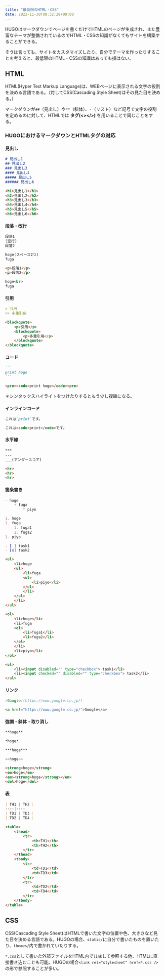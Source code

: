 ```yaml
---
title: "最低限のHTML・CSS"
date: 2022-11-30T08:32:29+09:00
---
```


HUGOはマークダウンでページを書くだけでHTMLのページが生成され、また豊富なテーマが整備されているのでHTML・CSSの知識がなくてもサイトを構築することができる。

そうは言っても、サイトをカスタマイズしたり、自分でテーマを作ったりすることを考えると、最低限のHTML・CSSの知識はあっても損はない。


## HTML
HTML(Hyper Text Markup Language)は、WEBページに表示される文字の役割を決める言語である。（対してCSS(Cascading Style Sheet)はその見た目を決める。）

マークダウンが`##`（見出し）や`**`（斜体）、`-`（リスト）など記号で文字の役割を定めるのに対して、HTMLでは **タグ(<></>)** を用いることで同じことをする。


### HUGOにおけるマークダウンとHTMLタグの対応
#### 見出し
```md
# 見出し1
## 見出し2
### 見出し3
#### 見出し4
##### 見出し5
###### 見出し6
```
```html
<h1>見出し1</h1>
<h2>見出し2</h2>
<h3>見出し3</h3>
<h4>見出し4</h4>
<h5>見出し5</h5>
<h6>見出し6</h6>
```

#### 段落・改行
```md
段落1
(空行)
段落2

hoge(スペース2つ)
fuga
```
```html
<p>段落1</p>
<p>段落2</p>

hoge<br>
fuga
```

#### 引用
```md
> 引用
>> 多重引用
```
```html
<blockquote>
	<p>引用</p>
	<blockquote>
		<p>多重引用</p>
	</blockquote>
</blockquote>
```

#### コード
````md
```
print hoge
```
````
```html
<pre><code>print hoge</code><pre>
```
＊シンタックスハイライトをつけたりするともう少し複雑になる。

#### インラインコード
```md
これは`print`です。
```
```html
これは<code>print</code>です。
```

#### 水平線
```md
***
---
___(アンダースコア)
```
```html
<hr>
<hr>
<hr>
```

#### 箇条書き
```md
- hoge
	+ fuga
		* piyo

1. hoge
1. fuga
	1. fuga1
	1. fuga2
1. piyo

- [ ] task1
- [x] task2
```
```html
<ul>
	<li>hoge
	<ul>
		<li>fuga
		<ul>
			<li>piyo</li>
		</ul>
		</li>
	</ul>
	</li>
</ul>

<ol>
	<li>hoge</li>
	<li>fuga
	<ol>
		<li>fuga1</li>
		<li>fuga2</li>
	</ol>
	</li>
	<li>piyo</li>
</ol>

<ul>
	<li><input disabled="" type="checkbox"> task1</li>
	<li><input checked="" disabled="" type="checkbox"> task2</li>
</ul>
```

#### リンク
```md
[Google](https://www.google.co.jp/)
```
```html
<a href="https://www.google.co.jp/">Google</a>
```

#### 強調・斜体・取り消し
```md
**hoge**

*hoge*

***hoge***

~~hoge~~
```
```html
<strong>hoge</strong>
<em>hoge</em>
<em><strong>hoge</strong></em>
<del>hoge</del>
````

#### 表
```md
| TH1 | TH2 |
----|---- 
| TD1 | TD3 |
| TD2 | TD4 |
```
```html
<table>
	<thead>
		<tr>
			<th>TH1</th>
			<th>TH2</th>
		</tr>
	</thead>
	<tbody>
		<tr>
			<td>TD1</td>
			<td>TD3</td>
		</tr>
		<tr>
			<td>TD2</td>
			<td>TD4</td>
		</tr>
	</tbody>
</table>
```


## CSS
CSS(Cascading Style Sheet)はHTMLで書いた文字の位置や色、大きさなど見た目を決める言語である。HUGOの場合、`static/`に自分で書いたものを置いたり、`themes/`内で書かれていたりする。

`*.css`として書いた外部ファイルをHTML内で`link`して参照する他、HTMLに直接書き込むことも可能。HUGOの場合`<link rel="stylesheet" href=*.css />`の形で参照することが多い。

